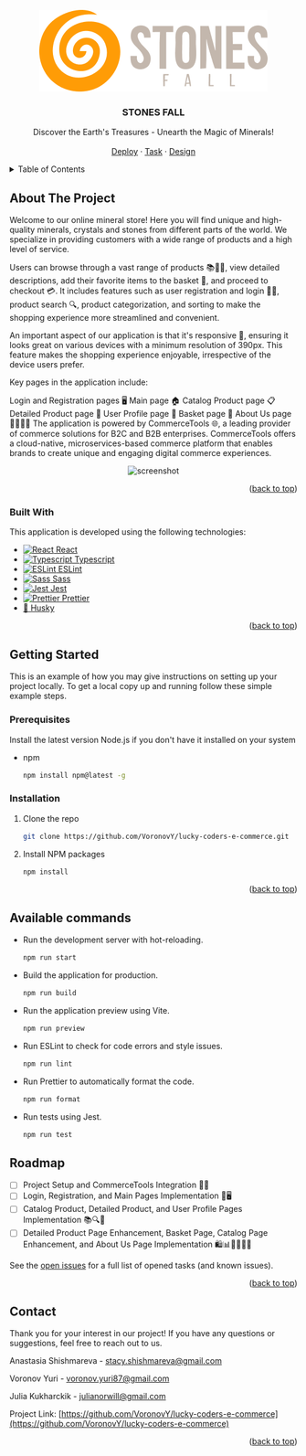 <!-- PROJECT LOGO -->
<br />
<div align="center">
  <a name="readme-top"></a>
  <img src="./public/assets/logo.png" alt="Logo">

  <h3 align="center">STONES FALL</h3>

  <p align="center">
    Discover the Earth's Treasures - Unearth the Magic of Minerals!
    <br />
    <br />
    <a href="https://VoronovY.github.io/lucky-coders-e-commerce/">Deploy</a>
    ·
    <a href="https://github.com/rolling-scopes-school/tasks/blob/master/tasks/eCommerce-Application/Readme.md">Task</a>
    ·
    <a href="https://www.figma.com/file/br4J0DEdaaNb1Eyv2nxirQ/StonesFall?type=design&node-id=10817-8470&mode=design&t=3YM00dQxK0uidGP7-0">Design</a>
  </p>
</div>



<!-- TABLE OF CONTENTS -->
<details>
  <summary>Table of Contents</summary>
  
1. [About The Project](#about-the-project)
    - [Built With](#built-with)
2. [Getting Started](#getting-started)
    - [Prerequisites](#prerequisites)
    - [Installation](#installation)
3. [Roadmap](#roadmap)
4. [Contact](#contact)
</details>


<!-- ABOUT THE PROJECT -->
## About The Project

Welcome to our online mineral store! Here you will find unique and high-quality minerals, crystals and stones from different parts of the world. We specialize in providing customers with a wide range of products and a high level of service.

Users can browse through a vast range of products 📚👗👟, view detailed descriptions, add their favorite items to the basket 🛒, and proceed to checkout 💳. It includes features such as user registration and login 📝🔐, product search 🔍, product categorization, and sorting to make the shopping experience more streamlined and convenient.

An important aspect of our application is that it's responsive 📲, ensuring it looks great on various devices with a minimum resolution of 390px. This feature makes the shopping experience enjoyable, irrespective of the device users prefer.

Key pages in the application include:

Login and Registration pages 🖥️
Main page 🏠
Catalog Product page 📋
Detailed Product page 🔎
User Profile page 👤
Basket page 🛒
About Us page 🙋‍♂️🙋‍♀️
The application is powered by CommerceTools 🌐, a leading provider of commerce solutions for B2C and B2B enterprises. CommerceTools offers a cloud-native, microservices-based commerce platform that enables brands to create unique and engaging digital commerce experiences.

<div align="center">
    <img src="https://github.com/VoronovY/lucky-coders-e-commerce/assets/70838995/b6b2d558-a2ce-4b2e-8b22-fa29bb5bd4be" alt="screenshot">
</div>

<p align="right">(<a href="#readme-top">back to top</a>)</p>



### Built With

This application is developed using the following technologies:

* <a href="https://react.dev/">
    <img src="https://upload.wikimedia.org/wikipedia/commons/a/a7/React-icon.svg" alt="React" width="20" height="20">
    React </a>
* <a href="https://www.typescriptlang.org/">
    <img src="https://upload.wikimedia.org/wikipedia/commons/4/4c/Typescript_logo_2020.svg" alt="Typescript" width="20"height="20">
    Typescript </a>
* <a href="https://eslint.org/">
    <img src="https://upload.wikimedia.org/wikipedia/commons/e/e3/ESLint_logo.svg" alt="ESLint" width="20" height="20">
    ESLint </a>
* <a href="https://sass-lang.com/">
    <img src="https://upload.wikimedia.org/wikipedia/commons/9/96/Sass_Logo_Color.svg" alt="Sass" width="20" height="20">
    Sass </a>
* <a href="https://jestjs.io/">
    <img src="https://iconape.com/wp-content/files/dx/352988/png/jest-logo.png" alt="Jest" width="20" height="20">
    Jest </a>
* <a href="https://prettier.io/">
    <img src="https://brandslogos.com/wp-content/uploads/images/large/prettier-logo-vector.svg" alt="Prettier" width="20"height="20">
    Prettier </a>
* <a href="https://www.npmjs.com/package/husky"> 🐶 Husky</a>


<p align="right">(<a href="#readme-top">back to top</a>)</p>



<!-- GETTING STARTED -->
## Getting Started

This is an example of how you may give instructions on setting up your project locally.
To get a local copy up and running follow these simple example steps.

### Prerequisites

Install the latest version Node.js if you don't have it installed on your system
* npm
  ```sh
  npm install npm@latest -g
  ```

### Installation


1. Clone the repo
   ```sh
   git clone https://github.com/VoronovY/lucky-coders-e-commerce.git
   ```
2. Install NPM packages
   ```sh
   npm install
   ```

<p align="right">(<a href="#readme-top">back to top</a>)</p>


## Available commands

* Run the development server with hot-reloading.
   ```sh
   npm run start
   ```
* Build the application for production.
   ```sh
   npm run build
   ```
* Run the application preview using Vite.
   ```sh
   npm run preview
   ```
* Run ESLint to check for code errors and style issues.
   ```sh
   npm run lint
   ```
* Run Prettier to automatically format the code.
   ```sh
   npm run format
   ```
* Run tests using Jest.
   ```js
   npm run test
   ```


<!-- ROADMAP -->
## Roadmap

- [ ] Project Setup and CommerceTools Integration 🚀🔧
- [ ] Login, Registration, and Main Pages Implementation 🔐🖥️
- [ ] Catalog Product, Detailed Product, and User Profile Pages Implementation 📚🔍👥
- [ ] Detailed Product Page Enhancement, Basket Page, Catalog Page Enhancement, and About Us Page Implementation 🛍️📊🙋‍♂️🙋‍♀️

See the [open issues](https://github.com/VoronovY/lucky-coders-e-commerce/issues) for a full list of opened tasks (and known issues).

<p align="right">(<a href="#readme-top">back to top</a>)</p>



<!-- CONTACT -->
## Contact

Thank you for your interest in our project! If you have any questions or suggestions, feel free to reach out to us.

Anastasia Shishmareva - stacy.shishmareva@gmail.com

Voronov Yuri - voronov.yuri87@gmail.com

Julia Kukharckik - julianorwill@gmail.com

Project Link: [https://github.com/VoronovY/lucky-coders-e-commerce](https://github.com/VoronovY/lucky-coders-e-commerce)

<p align="right">(<a href="#readme-top">back to top</a>)</p>